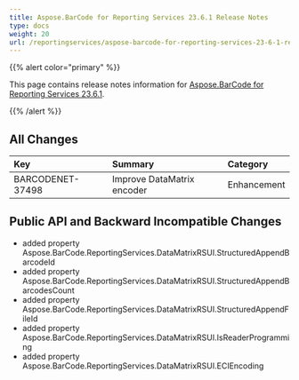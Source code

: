 ```yaml
---
title: Aspose.BarCode for Reporting Services 23.6.1 Release Notes
type: docs
weight: 20
url: /reportingservices/aspose-barcode-for-reporting-services-23-6-1-release-notes/
---
```


{{% alert color="primary" %}} 

This page contains release notes information for [Aspose.BarCode for Reporting Services 23.6.1](https://downloads.aspose.com/barcode/reportingservices/new-releases/aspose.barcode-for-reporting-services-23.6.1/).

{{% /alert %}} 
## **All Changes**

|**Key**|**Summary**|**Category**|
| :- | :- | :- |
|BARCODENET-37498|Improve DataMatrix encoder|Enhancement|

## **Public API and Backward Incompatible Changes**

- added property Aspose.BarCode.ReportingServices.DataMatrixRSUI.StructuredAppendBarcodeId
- added property Aspose.BarCode.ReportingServices.DataMatrixRSUI.StructuredAppendBarcodesCount
- added property Aspose.BarCode.ReportingServices.DataMatrixRSUI.StructuredAppendFileId
- added property Aspose.BarCode.ReportingServices.DataMatrixRSUI.IsReaderProgramming
- added property Aspose.BarCode.ReportingServices.DataMatrixRSUI.ECIEncoding
